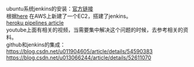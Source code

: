 ubuntu系统jenkins的安装：[官方链接](https://wiki.jenkins.io/display/JENKINS/Installing+Jenkins+on+Ubuntu) <br>
根据[here](https://www.linuxidc.com/Linux/2016-12/138290.htm) 在AWS上新建了一个EC2，搭建了jenkins。<br>
[heroku pipelines article](https://devcenter.heroku.com/articles/pipelines) <br>
youtube上面有相关的视频，当需要集中解决这个问题的时候，去参考相关的资料。 <br>
github和jenkins的集成：https://blog.csdn.net/u011904605/article/details/54590383 <br>
https://blog.csdn.net/u013066244/article/details/52611070
